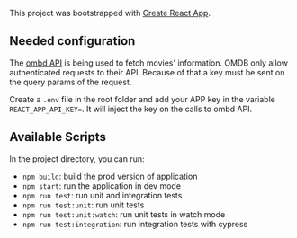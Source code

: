 This project was bootstrapped with [Create React App](https://github.com/facebook/create-react-app).

## Needed configuration

The [ombd API](http://www.omdbapi.com/) is being used to fetch movies' information. OMDB only allow authenticated requests to their API. Because of that a key must be sent on the query params of the request.

Create a `.env` file in the root folder and add your APP key in the variable `REACT_APP_API_KEY=`. It will inject the key on the calls to ombd API.

## Available Scripts

In the project directory, you can run:

- `npm build`: build the prod version of application
- `npm start`: run the application in dev mode
- `npm run test`: run unit and integration tests
- `npm run test:unit`: run unit tests
- `npm run test:unit:watch`: run unit tests in watch mode
- `npm run test:integration`: run integration tests with cypress
